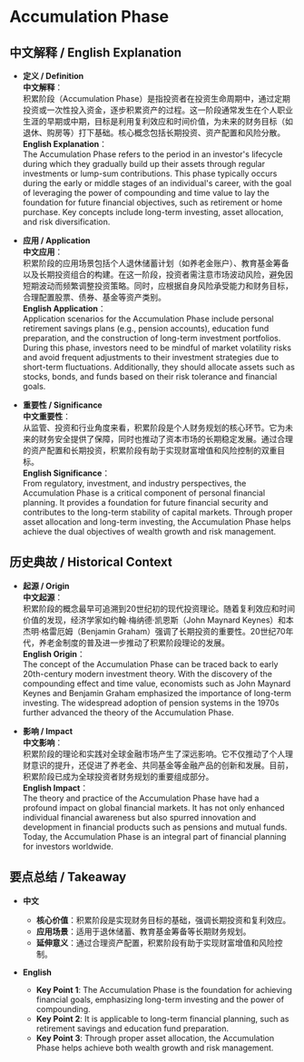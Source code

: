 # Accumulation Phase

## 中文解释 / English Explanation

* **定义 / Definition**  
  **中文解释**：  
  积累阶段（Accumulation Phase）是指投资者在投资生命周期中，通过定期投资或一次性投入资金，逐步积累资产的过程。这一阶段通常发生在个人职业生涯的早期或中期，目标是利用复利效应和时间价值，为未来的财务目标（如退休、购房等）打下基础。核心概念包括长期投资、资产配置和风险分散。  
  **English Explanation**：  
  The Accumulation Phase refers to the period in an investor's lifecycle during which they gradually build up their assets through regular investments or lump-sum contributions. This phase typically occurs during the early or middle stages of an individual's career, with the goal of leveraging the power of compounding and time value to lay the foundation for future financial objectives, such as retirement or home purchase. Key concepts include long-term investing, asset allocation, and risk diversification.

* **应用 / Application**  
  **中文应用**：  
  积累阶段的应用场景包括个人退休储蓄计划（如养老金账户）、教育基金筹备以及长期投资组合的构建。在这一阶段，投资者需注意市场波动风险，避免因短期波动而频繁调整投资策略。同时，应根据自身风险承受能力和财务目标，合理配置股票、债券、基金等资产类别。  
  **English Application**：  
  Application scenarios for the Accumulation Phase include personal retirement savings plans (e.g., pension accounts), education fund preparation, and the construction of long-term investment portfolios. During this phase, investors need to be mindful of market volatility risks and avoid frequent adjustments to their investment strategies due to short-term fluctuations. Additionally, they should allocate assets such as stocks, bonds, and funds based on their risk tolerance and financial goals.

* **重要性 / Significance**  
  **中文重要性**：  
  从监管、投资和行业角度来看，积累阶段是个人财务规划的核心环节。它为未来的财务安全提供了保障，同时也推动了资本市场的长期稳定发展。通过合理的资产配置和长期投资，积累阶段有助于实现财富增值和风险控制的双重目标。  
  **English Significance**：  
  From regulatory, investment, and industry perspectives, the Accumulation Phase is a critical component of personal financial planning. It provides a foundation for future financial security and contributes to the long-term stability of capital markets. Through proper asset allocation and long-term investing, the Accumulation Phase helps achieve the dual objectives of wealth growth and risk management.

## 历史典故 / Historical Context

* **起源 / Origin**  
  **中文起源**：  
  积累阶段的概念最早可追溯到20世纪初的现代投资理论。随着复利效应和时间价值的发现，经济学家如约翰·梅纳德·凯恩斯（John Maynard Keynes）和本杰明·格雷厄姆（Benjamin Graham）强调了长期投资的重要性。20世纪70年代，养老金制度的普及进一步推动了积累阶段理论的发展。  
  **English Origin**：  
  The concept of the Accumulation Phase can be traced back to early 20th-century modern investment theory. With the discovery of the compounding effect and time value, economists such as John Maynard Keynes and Benjamin Graham emphasized the importance of long-term investing. The widespread adoption of pension systems in the 1970s further advanced the theory of the Accumulation Phase.

* **影响 / Impact**  
  **中文影响**：  
  积累阶段的理论和实践对全球金融市场产生了深远影响。它不仅推动了个人理财意识的提升，还促进了养老金、共同基金等金融产品的创新和发展。目前，积累阶段已成为全球投资者财务规划的重要组成部分。  
  **English Impact**：  
  The theory and practice of the Accumulation Phase have had a profound impact on global financial markets. It has not only enhanced individual financial awareness but also spurred innovation and development in financial products such as pensions and mutual funds. Today, the Accumulation Phase is an integral part of financial planning for investors worldwide.

## 要点总结 / Takeaway

* **中文**  
  - **核心价值**：积累阶段是实现财务目标的基础，强调长期投资和复利效应。  
  - **应用场景**：适用于退休储蓄、教育基金筹备等长期财务规划。  
  - **延伸意义**：通过合理资产配置，积累阶段有助于实现财富增值和风险控制。

* **English**  
  - **Key Point 1**: The Accumulation Phase is the foundation for achieving financial goals, emphasizing long-term investing and the power of compounding.  
  - **Key Point 2**: It is applicable to long-term financial planning, such as retirement savings and education fund preparation.  
  - **Key Point 3**: Through proper asset allocation, the Accumulation Phase helps achieve both wealth growth and risk management.